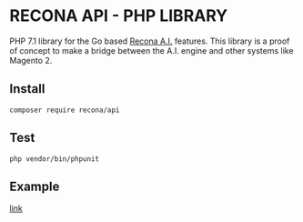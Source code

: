 # RECONA API - PHP LIBRARY

PHP 7.1 library for the Go based [Recona A.I.](https://recona.app) features. This library is a proof of concept to make a bridge between the A.I. engine and other systems like Magento 2. 

## Install

```composer require recona/api```

## Test

```php vendor/bin/phpunit```

## Example

[link](https://github.com/DavidBelicza/recona-ai-php-api/tree/master/tests)
